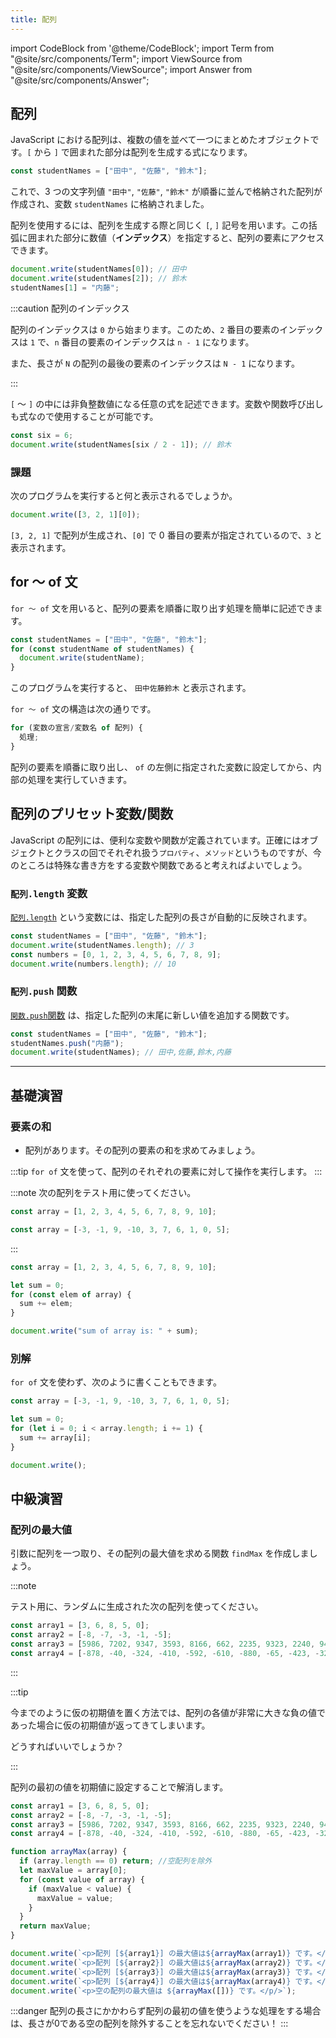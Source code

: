 ```yaml
---
title: 配列
---
```


import CodeBlock from '@theme/CodeBlock';
import Term from "@site/src/components/Term";
import ViewSource from "@site/src/components/ViewSource";
import Answer from "@site/src/components/Answer";

## 配列

JavaScript における配列は、複数の値を並べて一つにまとめたオブジェクトです。`[` から `]` で囲まれた部分は配列を生成する式になります。

```javascript
const studentNames = ["田中", "佐藤", "鈴木"];
```

これで、3 つの文字列値 `"田中"`, `"佐藤"`, `"鈴木"` が順番に並んで格納された配列が作成され、変数 `studentNames` に格納されました。

配列を使用するには、配列を生成する際と同じく `[`, `]` 記号を用います。この括弧に囲まれた部分に数値（**インデックス**）を指定すると、配列の要素にアクセスできます。

```javascript
document.write(studentNames[0]); // 田中
document.write(studentNames[2]); // 鈴木
studentNames[1] = "内藤";
```

:::caution 配列のインデックス

配列のインデックスは `0` から始まります。このため、`2` 番目の要素のインデックスは `1` で、`n` 番目の要素のインデックスは `n - 1` になります。

また、長さが `N` の配列の最後の要素のインデックスは `N - 1` になります。

:::

`[` 〜 `]` の中には非負整数値になる任意の式を記述できます。変数や関数呼び出しも式なので使用することが可能です。

```javascript
const six = 6;
document.write(studentNames[six / 2 - 1]); // 鈴木
```

### 課題

次のプログラムを実行すると何と表示されるでしょうか。

```javascript
document.write([3, 2, 1][0]);
```

<Answer>

`[3, 2, 1]` で配列が生成され、`[0]` で 0 番目の要素が指定されているので、`3` と表示されます。

<ViewSource url={import.meta.url} path="_samples/array" />

</Answer>

## for 〜 of 文

`for 〜 of` 文を用いると、配列の要素を順番に取り出す処理を簡単に記述できます。

```javascript
const studentNames = ["田中", "佐藤", "鈴木"];
for (const studentName of studentNames) {
  document.write(studentName);
}
```

このプログラムを実行すると、 `田中佐藤鈴木` と表示されます。

`for 〜 of` 文の構造は次の通りです。

```javascript
for (変数の宣言/変数名 of 配列) {
  処理;
}
```

配列の要素を順番に取り出し、 `of` の左側に指定された変数に設定してから、内部の処理を実行していきます。

## 配列のプリセット変数/関数

JavaScript の配列には、便利な変数や関数が定義されています。正確にはオブジェクトとクラスの回でそれぞれ扱う`プロパティ`、`メソッド`というものですが、今のところは特殊な書き方をする変数や関数であると考えればよいでしょう。

### `配列.length` 変数

[`配列.length`](https://developer.mozilla.org/ja/docs/Web/JavaScript/Reference/Global_Objects/Array/length) という変数には、指定した配列の長さが自動的に反映されます。

```javascript
const studentNames = ["田中", "佐藤", "鈴木"];
document.write(studentNames.length); // 3
const numbers = [0, 1, 2, 3, 4, 5, 6, 7, 8, 9];
document.write(numbers.length); // 10
```

### `配列.push` 関数

[`関数.push`関数](https://developer.mozilla.org/ja/docs/Web/JavaScript/Reference/Global_Objects/Array/push) は、指定した配列の末尾に新しい値を追加する関数です。

```javascript
const studentNames = ["田中", "佐藤", "鈴木"];
studentNames.push("内藤");
document.write(studentNames); // 田中,佐藤,鈴木,内藤
```

---

## 基礎演習

### 要素の和

- 配列があります。その配列の要素の和を求めてみましょう。

:::tip
`for of` 文を使って、配列のそれぞれの要素に対して操作を実行します。
:::

:::note
次の配列をテスト用に使ってください。

```javascript
const array = [1, 2, 3, 4, 5, 6, 7, 8, 9, 10];
```

```javascript
const array = [-3, -1, 9, -10, 3, 7, 6, 1, 0, 5];
```

:::

<Answer>

```javascript
const array = [1, 2, 3, 4, 5, 6, 7, 8, 9, 10];

let sum = 0;
for (const elem of array) {
  sum += elem;
}

document.write("sum of array is: " + sum);
```

<ViewSource url={import.meta.url} path="_samples/array-sum-for-of" />

### 別解

`for of` 文を使わず、次のように書くこともできます。

```javascript
const array = [-3, -1, 9, -10, 3, 7, 6, 1, 0, 5];

let sum = 0;
for (let i = 0; i < array.length; i += 1) {
  sum += array[i];
}

document.write();
```

<ViewSource url={import.meta.url} path="_samples/array-sum-simple-for" />

</Answer>

## 中級演習

### 配列の最大値

引数に配列を一つ取り、その配列の最大値を求める関数 `findMax` を作成しましょう。

:::note

テスト用に、ランダムに生成された次の配列を使ってください。

```javascript
const array1 = [3, 6, 8, 5, 0];
const array2 = [-8, -7, -3, -1, -5];
const array3 = [5986, 7202, 9347, 3593, 8166, 662, 2235, 9323, 2240, 943];
const array4 = [-878, -40, -324, -410, -592, -610, -880, -65, -423, -32];
```

:::

:::tip

今までのように仮の初期値を置く方法では、配列の各値が非常に大きな負の値であった場合に仮の初期値が返ってきてしまいます。

どうすればいいでしょうか？

:::

<Answer>

配列の最初の値を初期値に設定することで解消します。

```javascript
const array1 = [3, 6, 8, 5, 0];
const array2 = [-8, -7, -3, -1, -5];
const array3 = [5986, 7202, 9347, 3593, 8166, 662, 2235, 9323, 2240, 943];
const array4 = [-878, -40, -324, -410, -592, -610, -880, -65, -423, -32];

function arrayMax(array) {
  if (array.length == 0) return; //空配列を除外
  let maxValue = array[0];
  for (const value of array) {
    if (maxValue < value) {
      maxValue = value;
    }
  }
  return maxValue;
}

document.write(`<p>配列 [${array1}] の最大値は${arrayMax(array1)} です。</p>`);
document.write(`<p>配列 [${array2}] の最大値は${arrayMax(array2)} です。</p/>`);
document.write(`<p>配列 [${array3}] の最大値は${arrayMax(array3)} です。</p>`);
document.write(`<p>配列 [${array4}] の最大値は${arrayMax(array4)} です。</p>`);
document.write(`<p>空の配列の最大値は ${arrayMax([])} です。</p/>`);
```

:::danger
配列の長さにかかわらず配列の最初の値を使うような処理をする場合は、長さが0である空の配列を除外することを忘れないでください！
:::

<ViewSource url={import.meta.url} path="_samples/array-max" />

</Answer>

<!-- オブジェクトはまだ扱っていないためコメントアウト
## 配列とオブジェクト

配列はオブジェクトの一種です。しかしながら、JavaScript のオブジェクトとは、[オブジェクトの節](../../1-trial-session/11-object/index.md)で扱ったように、プロパティ名とプロパティ値の組み合わせでした。

配列もこの原則に従って動作しています。次の図に示すように、配列とは、各要素のインデックスがプロパティ名になっているオブジェクトだと考えることができるのです。

![配列のプロパティ](./array-properties.png)

逆に、その他のオブジェクトも配列と同じように使用することができます。この記法を**ブラケット記法**と呼び、プログラムの動作に応じて使用したいプロパティを切り替えるのに役立ちます。

```javascript
const subject = "math"; // ここを変えると表示される教科が変わる
const scores = { math: 90, science: 80 };
document.write(`${subject} の点数は ${scores[subject]} です。`); // math の点数は 90 です。
```

:::tip オブジェクトのプロパティ

オブジェクトのプロパティに数値は使用できません。それではなぜ、配列の場合は `studentNames[2]` のように記述できるのでしょうか。

答えは単純で、文字列に変換されているからです。このため、次のプログラムは全く問題なく動作します。

```javascript
const studentNames = ["田中", "佐藤", "鈴木"];
document.write(studentNames["0"]); // 田中
```

:::
-->
